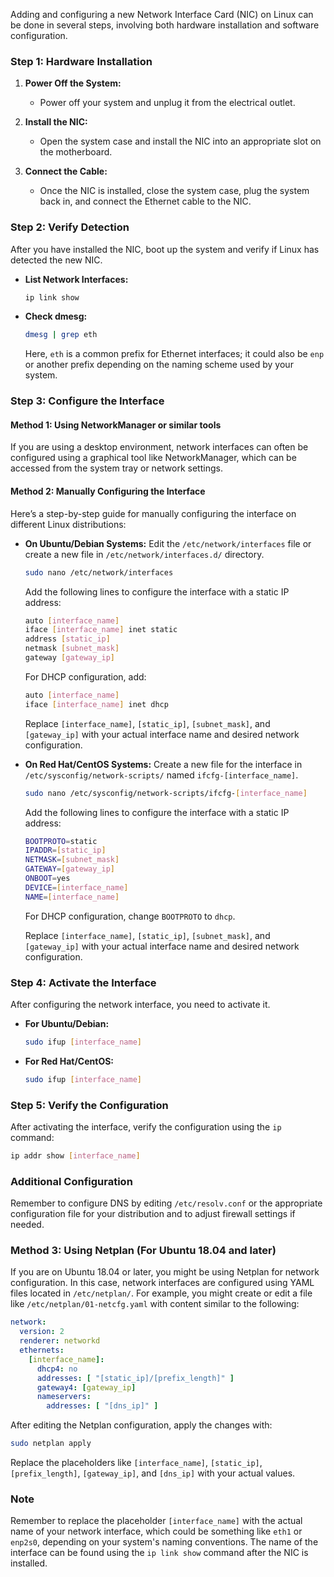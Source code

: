 Adding and configuring a new Network Interface Card (NIC) on Linux can be done in several steps, involving both hardware installation and software configuration.

### Step 1: Hardware Installation
1. **Power Off the System:**
   - Power off your system and unplug it from the electrical outlet.

2. **Install the NIC:**
   - Open the system case and install the NIC into an appropriate slot on the motherboard.

3. **Connect the Cable:**
   - Once the NIC is installed, close the system case, plug the system back in, and connect the Ethernet cable to the NIC.

### Step 2: Verify Detection
After you have installed the NIC, boot up the system and verify if Linux has detected the new NIC.

- **List Network Interfaces:**
  ```sh
  ip link show
  ```
- **Check dmesg:**
  ```sh
  dmesg | grep eth
  ```
  Here, `eth` is a common prefix for Ethernet interfaces; it could also be `enp` or another prefix depending on the naming scheme used by your system.

### Step 3: Configure the Interface

#### **Method 1: Using NetworkManager or similar tools**
If you are using a desktop environment, network interfaces can often be configured using a graphical tool like NetworkManager, which can be accessed from the system tray or network settings.

#### **Method 2: Manually Configuring the Interface**
Here’s a step-by-step guide for manually configuring the interface on different Linux distributions:

- **On Ubuntu/Debian Systems:**
   Edit the `/etc/network/interfaces` file or create a new file in `/etc/network/interfaces.d/` directory.
   ```sh
   sudo nano /etc/network/interfaces
   ```
   Add the following lines to configure the interface with a static IP address:
   ```sh
   auto [interface_name]
   iface [interface_name] inet static
   address [static_ip]
   netmask [subnet_mask]
   gateway [gateway_ip]
   ```

   For DHCP configuration, add:
   ```sh
   auto [interface_name]
   iface [interface_name] inet dhcp
   ```
   Replace `[interface_name]`, `[static_ip]`, `[subnet_mask]`, and `[gateway_ip]` with your actual interface name and desired network configuration.

- **On Red Hat/CentOS Systems:**
   Create a new file for the interface in `/etc/sysconfig/network-scripts/` named `ifcfg-[interface_name]`.
   ```sh
   sudo nano /etc/sysconfig/network-scripts/ifcfg-[interface_name]
   ```
   Add the following lines to configure the interface with a static IP address:
   ```sh
   BOOTPROTO=static
   IPADDR=[static_ip]
   NETMASK=[subnet_mask]
   GATEWAY=[gateway_ip]
   ONBOOT=yes
   DEVICE=[interface_name]
   NAME=[interface_name]
   ```
   For DHCP configuration, change `BOOTPROTO` to `dhcp`.

   Replace `[interface_name]`, `[static_ip]`, `[subnet_mask]`, and `[gateway_ip]` with your actual interface name and desired network configuration.

### Step 4: Activate the Interface
After configuring the network interface, you need to activate it.

- **For Ubuntu/Debian:**
  ```sh
  sudo ifup [interface_name]
  ```

- **For Red Hat/CentOS:**
  ```sh
  sudo ifup [interface_name]
  ```

### Step 5: Verify the Configuration
After activating the interface, verify the configuration using the `ip` command:
```sh
ip addr show [interface_name]
```

### Additional Configuration
Remember to configure DNS by editing `/etc/resolv.conf` or the appropriate configuration file for your distribution and to adjust firewall settings if needed.

### Method 3: Using Netplan (For Ubuntu 18.04 and later)
If you are on Ubuntu 18.04 or later, you might be using Netplan for network configuration. In this case, network interfaces are configured using YAML files located in `/etc/netplan/`. For example, you might create or edit a file like `/etc/netplan/01-netcfg.yaml` with content similar to the following:
```yaml
network:
  version: 2
  renderer: networkd
  ethernets:
    [interface_name]:
      dhcp4: no
      addresses: [ "[static_ip]/[prefix_length]" ]
      gateway4: [gateway_ip]
      nameservers:
        addresses: [ "[dns_ip]" ]
```

After editing the Netplan configuration, apply the changes with:
```sh
sudo netplan apply
```

Replace the placeholders like `[interface_name]`, `[static_ip]`, `[prefix_length]`, `[gateway_ip]`, and `[dns_ip]` with your actual values.

### Note
Remember to replace the placeholder `[interface_name]` with the actual name of your network interface, which could be something like `eth1` or `enp2s0`, depending on your system's naming conventions. The name of the interface can be found using the `ip link show` command after the NIC is installed.
